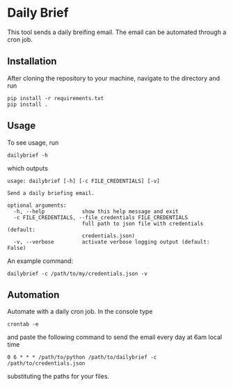 # Daily Brief
This tool sends a daily breifing email.  The email can be automated through a cron job.  

## Installation

After cloning the repository to your machine, navigate to the directory and run

```
pip install -r requirements.txt
pip install .
```

## Usage

To see usage, run

```shell
dailybrief -h
```

which outputs

```
usage: dailybrief [-h] [-c FILE_CREDENTIALS] [-v]

Send a daily briefing email.

optional arguments:
  -h, --help            show this help message and exit
  -c FILE_CREDENTIALS, --file_credentials FILE_CREDENTIALS
                        full path to json file with credentials (default:
                        credentials.json)
  -v, --verbose         activate verbose logging output (default: False)
```

An example command:

```
dailybrief -c /path/to/my/credentials.json -v
```

## Automation

Automate with a daily cron job.  In the console type

```
crontab -e
```

and paste the following command to send the email every day at 6am local time
```
0 6 * * * /path/to/python /path/to/dailybrief -c /path/to/credentials.json
```

substituting the paths for your files.  